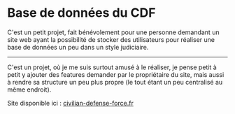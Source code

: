 # Base de données du CDF

C'est un petit projet, fait bénévolement pour une personne demandant un site web ayant la possibilité de stocker des utilisateurs pour réaliser une base de données un 
peu dans un style judiciaire.

---
C'est un projet, où je me suis surtout amusé à le réaliser, je pense petit à petit y ajouter des features demander par le propriétaire du site, mais aussi à rendre sa 
structure un peu plus propre (le tout étant un peu centralisé au même endroit).

Site disponible ici : [civilian-defense-force.fr](https://civilian-defense-force.fr/)